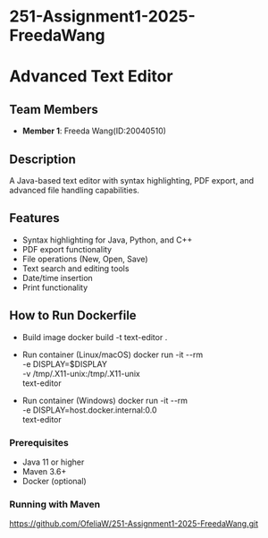 # 251-Assignment1-2025-FreedaWang

# Advanced Text Editor

## Team Members
- **Member 1**: Freeda Wang(ID:20040510)

## Description
A Java-based text editor with syntax highlighting, PDF export, and advanced file handling capabilities.

## Features
- Syntax highlighting for Java, Python, and C++
- PDF export functionality
- File operations (New, Open, Save)
- Text search and editing tools
- Date/time insertion
- Print functionality

## How to Run Dockerfile
- Build image
docker build -t text-editor .

- Run container (Linux/macOS)
docker run -it --rm \
-e DISPLAY=$DISPLAY \
-v /tmp/.X11-unix:/tmp/.X11-unix \
text-editor

- Run container (Windows)
docker run -it --rm \
-e DISPLAY=host.docker.internal:0.0 \
text-editor

### Prerequisites
- Java 11 or higher
- Maven 3.6+
- Docker (optional)

### Running with Maven




https://github.com/OfeliaW/251-Assignment1-2025-FreedaWang.git
